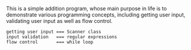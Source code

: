 This is a simple addition program, whose main purpose in life
is to demonstrate various programming concepts, including
getting user input, validating user input as well as flow control.

	getting user input === Scanner class
	input validation   === regular expressions
	flow control	   === while loop
